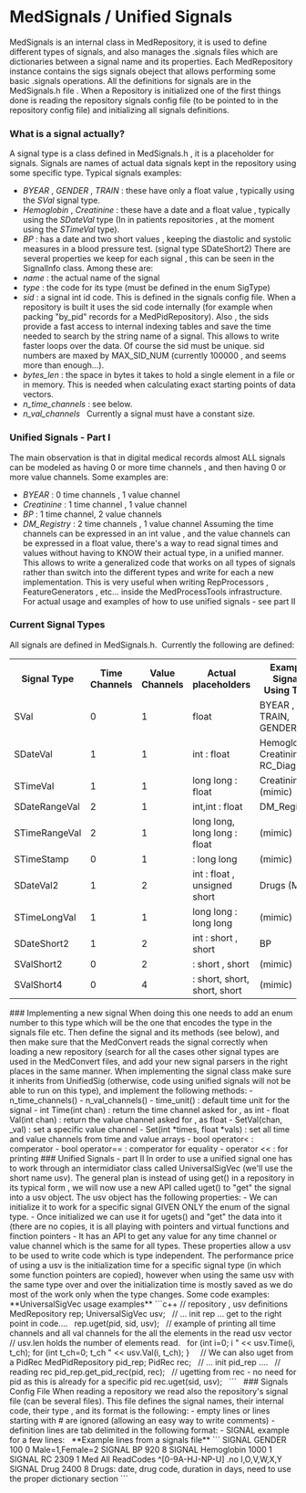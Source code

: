 # MedSignals / Unified Signals
MedSignals is an internal class in MedRepository, it is used to define different types of signals, and also manages the .signals files which are dictionaries between a signal name and its properties.
Each MedRepository instance contains the sigs signals obeject that allows performing some basic .signals operations.
All the definitions for signals are in the MedSignals.h file .
When a Repository is initialized one of the first things done is reading the repository signals config file (to be pointed to in the repository config file) and initializing all signals definitions.
### What is a signal actually?
A signal type is a class defined in MedSignals.h , it is a placeholder for signals. Signals are names of actual data signals kept in the repository using some specific type. Typical signals examples:
- *BYEAR* , *GENDER* , *TRAIN* : these have only a float value , typically using the *SVal* signal type.
- *Hemoglobin* , *Creatinine* : these have a date and a float value , typically using the *SDateVal* type (In in patients repositories , at the moment using the *STimeVal* type).
- *BP* : has a date and two short values , keeping the diastolic and systolic measures in a blood pressure test. (signal type SDateShort2)
There are several properties we keep for each signal , this can be seen in the SignalInfo class. Among these are:
- *name* : the actual name of the signal
- *type* : the code for its type (must be defined in the enum SigType)
- *sid* : a signal int id code. This is defined in the signals config file. When a repository is built it uses the sid code internally (for example when packing "by_pid" records for a MedPidRepository). Also , the sids provide a fast access to internal indexing tables and save the time needed to search by the string name of a signal. This allows to write faster loops over the data. Of course the sid must be unique. sid numbers are maxed by MAX_SID_NUM (currently 100000 , and seems more than enough...).
- *bytes_len* : the space in bytes it takes to hold a single element in a file or in memory. This is needed when calculating exact starting points of data vectors.
- *n_time_channels* : see below.
- *n_val_channels*
 
Currently a signal must have a constant size. 
### Unified Signals - Part I
The main observation is that in digital medical records almost ALL signals can be modeled as having 0 or more time channels , and then having 0 or more value channels.
Some examples are:
- *BYEAR* : 0 time channels , 1 value channel
- *Creatinine* : 1 time channel , 1 value channel
- *BP* : 1 time channel, 2 value channels
- *DM_Registry* : 2 time channels , 1 value channel
Assuming the time channels can be expressed in an int value , and the value channels can be expressed in a float value, there's a way to read signal times and values without having to KNOW their actual type, in a unified manner. This allows to write a generalized code that works on all types of signals rather than switch into the different types and write for each a new implementation. This is very useful when writing RepProcessors , FeatureGenerators , etc... inside the MedProcessTools infrastructure.
For actual usage and examples of how to use unified signals - see part II
### Current Signal Types
All signals are defined in MedSignals.h. 
Currently the following are defined:
<table><tbody>
<tr>
<th>Signal Type</th>
<th>Time Channels</th>
<th>Value Channels</th>
<th>Actual placeholders</th>
<th>Example Signals Using Type</th>
</tr>
<tr>
<td>SVal</td>
<td>0</td>
<td>1</td>
<td>float</td>
<td>BYEAR , TRAIN, GENDER</td>
</tr>
<tr>
<td>SDateVal</td>
<td>1</td>
<td>1</td>
<td>int : float</td>
<td>Hemoglobin, Creatinine, RC_Diagnosis</td>
</tr>
<tr>
<td>STimeVal</td>
<td>1</td>
<td>1</td>
<td>long long : float</td>
<td>Creatinine (mimic)</td>
</tr>
<tr>
<td>SDateRangeVal</td>
<td>2</td>
<td>1</td>
<td>int,int : float</td>
<td>DM_Registry</td>
</tr>
<tr>
<td>STimeRangeVal</td>
<td>2</td>
<td>1</td>
<td>long long, long long : float</td>
<td>(mimic)</td>
</tr>
<tr>
<td>STimeStamp</td>
<td>0</td>
<td>1</td>
<td>: long long</td>
<td>(mimic)</td>
</tr>
<tr>
<td>SDateVal2</td>
<td>1</td>
<td>2</td>
<td>int : float , unsigned short</td>
<td>Drugs (MHS)</td>
</tr>
<tr>
<td>STimeLongVal</td>
<td>1</td>
<td>1</td>
<td>long long : long long</td>
<td>(mimic)</td>
</tr>
<tr>
<td>SDateShort2</td>
<td>1</td>
<td>2</td>
<td>int : short , short</td>
<td>BP</td>
</tr>
<tr>
<td>SValShort2</td>
<td>0</td>
<td>2</td>
<td>: short , short</td>
<td>(mimic)</td>
</tr>
<tr>
<td>SValShort4</td>
<td>0</td>
<td>4</td>
<td>: short, short, short, short</td>
<td>(mimic)</td>
</tr>
</tbody></table>
### Implementing a new signal
When doing this one needs to add an enum number to this type which will be the one that encodes the type in the signals file etc. Then define the signal and its methods (see below), and then make sure that the MedConvert reads the signal correctly when loading a new repository (search for all the cases other signal types are used in the MedConvert files, and add your new signal parsers in the right places in the same manner.
When implementing the signal class make sure it inherits from UnifiedSig (otherwise, code using unified signals will not be able to run on this type), and implement the following methods:
- n_time_channels()
- n_val_channels()
- time_unit() : default time unit for the signal
- int Time(int chan) : return the time channel asked for , as int
- float Val(int chan) : return the value channel asked for , as float
- SetVal(chan, _val) : set a specific value channel
- Set(int *times, float *vals) : set all time and value channels from time and value arrays
- bool operator< : comperator
- bool operator== : comperator for equality
- operator << : for printing
### Unified Signals - part II
In order to use a unified signal one has to work through an intermidiator class called UniversalSigVec (we'll use the short name usv). The general plan is instead of using get() in a repository in its typical form , we will now use a new API called uget() to "get" the signal into a usv object. The usv object has the following properties:
- We can initialize it to work for a specific signal GIVEN ONLY the enum of the signal type.
- Once initialized we can use it for ugets() and "get" the data into it (there are no copies, it is all playing with pointers and virtual functions and finction pointers
- It has an API to get any value for any time channel or value channel which is the same for all types.
These properties allow a usv to be used to write code which is type independent.
The performance price of using a usv is the initialization time for a specific signal type (in which some function pointers are copied), however when using the same usv with the same type over and over the initialization time is mostly saved as we do most of the work only when the type changes.
Some code examples:
**UniversalSigVec usage examples**
```c++
// repository , usv definitions
MedRepository rep;
UniversalSigVec usv;
 
// ... init rep ... get to the right point in code....
 
rep.uget(pid, sid, usv);
 
// example of printing all time channels and all val channels for the all the elements in the read usv vector
// usv.len holds the number of elements read.
 
for (int i=0; i<usv.len; i++) {
	for (int t_ch=0; t_ch<usv.n_time_channels(); t_ch++)
		cout << " element " << i << " time channel no. " << t_ch << " => " << usv.Time(i, t_ch);
	for (int t_ch=0; t_ch<usv.n_val_channels(); t_ch++)
		cout << " element " << i << " value channel no. " << t_ch << " => " << usv.Val(i, t_ch);
}
 
 
// We can also uget from a PidRec
MedPidRepository pid_rep;
PidRec rec;
 
// ... init pid_rep ....
 
// reading rec
pid_rep.get_pid_rec(pid, rec);
 
// ugetting from rec - no need for pid as this is already for a specific pid
rec.uget(sid, usv);
 
```
 
### Signals Config File
When reading a repository we read also the repository's signal file (can be several files). This file defines the signal names, their internal code, their type , and its format is the following:
- empty lines or lines starting with # are ignored (allowing an easy way to write comments)
- definition lines are tab delimited in the following format:
  - SIGNAL <signal name> <signal code> <signal type> <comment / optional>
example for a few lines:
 
**Example lines from a signals file**
```
SIGNAL  GENDER  100     0       Male=1,Female=2
SIGNAL  BP      920     8
SIGNAL  Hemoglobin      1000    1
SIGNAL  RC      2309    1       Med All ReadCodes ^[0-9A-HJ-NP-U] .no I,O,V,W,X,Y
SIGNAL  Drug    2400    8       Drugs: date, drug code, duration in days, need to use the proper dictionary section
```
 
 

